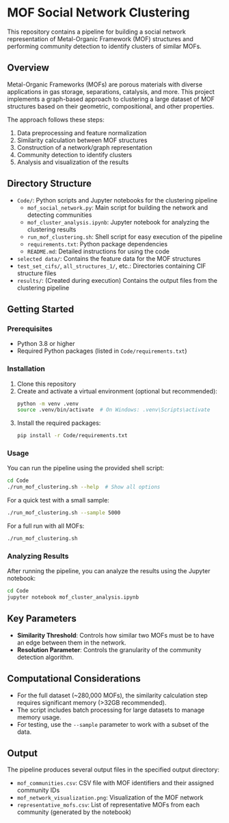 # MOF Social Network Clustering

This repository contains a pipeline for building a social network representation of Metal-Organic Framework (MOF) structures and performing community detection to identify clusters of similar MOFs.

## Overview

Metal-Organic Frameworks (MOFs) are porous materials with diverse applications in gas storage, separations, catalysis, and more. This project implements a graph-based approach to clustering a large dataset of MOF structures based on their geometric, compositional, and other properties.

The approach follows these steps:
1. Data preprocessing and feature normalization
2. Similarity calculation between MOF structures
3. Construction of a network/graph representation 
4. Community detection to identify clusters
5. Analysis and visualization of the results

## Directory Structure

- `Code/`: Python scripts and Jupyter notebooks for the clustering pipeline
  - `mof_social_network.py`: Main script for building the network and detecting communities
  - `mof_cluster_analysis.ipynb`: Jupyter notebook for analyzing the clustering results
  - `run_mof_clustering.sh`: Shell script for easy execution of the pipeline
  - `requirements.txt`: Python package dependencies
  - `README.md`: Detailed instructions for using the code
- `selected data/`: Contains the feature data for the MOF structures
- `test_set_cifs/`, `all_structures_1/`, etc.: Directories containing CIF structure files
- `results/`: (Created during execution) Contains the output files from the clustering pipeline

## Getting Started

### Prerequisites

- Python 3.8 or higher
- Required Python packages (listed in `Code/requirements.txt`)

### Installation

1. Clone this repository
2. Create and activate a virtual environment (optional but recommended):
   ```bash
   python -m venv .venv
   source .venv/bin/activate  # On Windows: .venv\Scripts\activate
   ```
3. Install the required packages:
   ```bash
   pip install -r Code/requirements.txt
   ```

### Usage

You can run the pipeline using the provided shell script:

```bash
cd Code
./run_mof_clustering.sh --help  # Show all options
```

For a quick test with a small sample:

```bash
./run_mof_clustering.sh --sample 5000
```

For a full run with all MOFs:

```bash
./run_mof_clustering.sh
```

### Analyzing Results

After running the pipeline, you can analyze the results using the Jupyter notebook:

```bash
cd Code
jupyter notebook mof_cluster_analysis.ipynb
```

## Key Parameters

- **Similarity Threshold**: Controls how similar two MOFs must be to have an edge between them in the network.
- **Resolution Parameter**: Controls the granularity of the community detection algorithm.

## Computational Considerations

- For the full dataset (~280,000 MOFs), the similarity calculation step requires significant memory (>32GB recommended).
- The script includes batch processing for large datasets to manage memory usage.
- For testing, use the `--sample` parameter to work with a subset of the data.

## Output

The pipeline produces several output files in the specified output directory:
- `mof_communities.csv`: CSV file with MOF identifiers and their assigned community IDs
- `mof_network_visualization.png`: Visualization of the MOF network
- `representative_mofs.csv`: List of representative MOFs from each community (generated by the notebook) 
